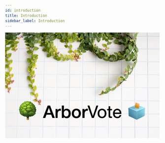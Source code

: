 ```yaml
---
id: introduction
title: Introduction
sidebar_label: Introduction
---
```


![Animated example of a the creation, voting, and counting process.](/img/LogoWithBackgroundMedium.png)

